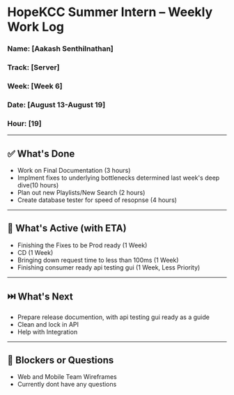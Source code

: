 # HopeKCC Summer Intern – Weekly Work Log

### Name: [Aakash Senthilnathan]
### Track: [Server]
### Week: [Week 6]
### Date: [August 13-August 19]
### Hour: [19]

---

## ✅ What's Done
- Work on Final Documentation (3 hours)
- Implment fixes to underlying bottlenecks determined last week's deep dive(10 hours)
- Plan out new Playlists/New Search (2 hours)
- Create database tester for speed of resopnse (4 hours)
---

## 🔄 What's Active (with ETA)
- Finishing the Fixes to be Prod ready (1 Week)
- CD (1 Week)
- Bringing down request time to less than 100ms (1 Week)
- Finishing consumer ready api testing gui (1 Week, Less Priority)
---

## ⏭️ What's Next
- Prepare release documention, with api testing gui ready as a guide
- Clean and lock in API
- Help with Integration

---

## 🛑 Blockers or Questions
- Web and Mobile Team Wireframes
- Currently dont have any questions


